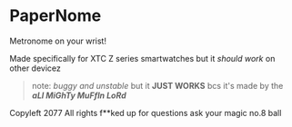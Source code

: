 # PaperNome
Metronome on your wrist!

Made specifically for XTC Z series smartwatches but it *should work* on other devicez

> note: *buggy and unstable* but it __JUST WORKS__ bcs it's made by the ___aLl MiGhTy MuFfIn LoRd___

Copyleft 2077 All rights f**ked up for questions ask your magic no.8 ball
